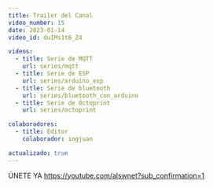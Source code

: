 ```yaml
---
title: Trailer del Canal
video_number: 15
date: 2023-01-14
video_id: duIMs1t8_Z4

videos:
  - title: Serie de MQTT
    url: series/mqtt
  - title: Serie de ESP
    url: series/arduino_esp
  - title: Serie de bluetooth
    url: series/bluetooth_con_arduino
  - title: Serie de Octoprint
    url: series/octoprint

colaboradores:
  - title: Editor
    colaborador: ingjuan

actualizado: true
---
```


ÚNETE YA https://youtube.com/alswnet?sub_confirmation=1

